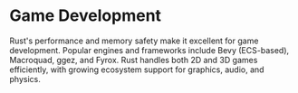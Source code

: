 # Game Development

Rust's performance and memory safety make it excellent for game development. Popular engines and frameworks include Bevy (ECS-based), Macroquad, ggez, and Fyrox. Rust handles both 2D and 3D games efficiently, with growing ecosystem support for graphics, audio, and physics.